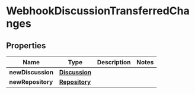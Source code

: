 

# WebhookDiscussionTransferredChanges


## Properties

| Name | Type | Description | Notes |
|------------ | ------------- | ------------- | -------------|
|**newDiscussion** | [**Discussion**](Discussion.md) |  |  |
|**newRepository** | [**Repository**](Repository.md) |  |  |



